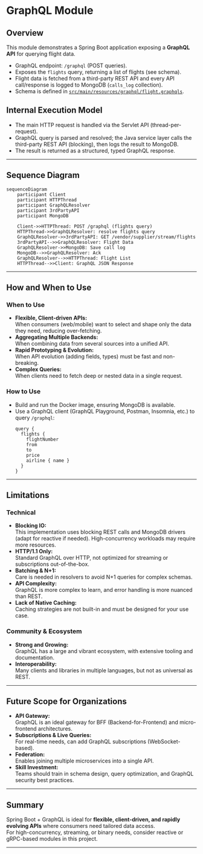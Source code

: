# GraphQL Module

## Overview

This module demonstrates a Spring Boot application exposing a **GraphQL API** for querying flight data.

- GraphQL endpoint: `/graphql` (POST queries).
- Exposes the `flights` query, returning a list of flights (see schema).
- Flight data is fetched from a third-party REST API and every API call/response is logged to MongoDB (`calls_log` collection).
- Schema is defined in [`src/main/resources/graphql/flight.graphqls`](src/main/resources/graphql/flight.graphqls).

## Internal Execution Model

- The main HTTP request is handled via the Servlet API (thread-per-request).
- GraphQL query is parsed and resolved; the Java service layer calls the third-party REST API (blocking), then logs the result to MongoDB.
- The result is returned as a structured, typed GraphQL response.

---

## Sequence Diagram

```mermaid
sequenceDiagram
    participant Client
    participant HTTPThread
    participant GraphQLResolver
    participant 3rdPartyAPI
    participant MongoDB

    Client->>HTTPThread: POST /graphql (flights query)
    HTTPThread->>GraphQLResolver: resolve flights query
    GraphQLResolver->>3rdPartyAPI: GET /vendor/supplier/stream/flights
    3rdPartyAPI-->>GraphQLResolver: Flight Data
    GraphQLResolver->>MongoDB: Save call log
    MongoDB-->>GraphQLResolver: Ack
    GraphQLResolver-->>HTTPThread: Flight List
    HTTPThread-->>Client: GraphQL JSON Response
```

---

## How and When to Use

### When to Use

- **Flexible, Client-driven APIs:**  
  When consumers (web/mobile) want to select and shape only the data they need, reducing over-fetching.
- **Aggregating Multiple Backends:**  
  When combining data from several sources into a unified API.
- **Rapid Prototyping & Evolution:**  
  When API evolution (adding fields, types) must be fast and non-breaking.
- **Complex Queries:**  
  When clients need to fetch deep or nested data in a single request.

### How to Use

- Build and run the Docker image, ensuring MongoDB is available.
- Use a GraphQL client (GraphQL Playground, Postman, Insomnia, etc.) to query `/graphql`:
    ```
    query {
      flights {
        flightNumber
        from
        to
        price
        airline { name }
      }
    }
    ```

---

## Limitations

### Technical

- **Blocking IO:**  
  This implementation uses blocking REST calls and MongoDB drivers (adapt for reactive if needed). High-concurrency workloads may require more resources.
- **HTTP/1.1 Only:**  
  Standard GraphQL over HTTP, not optimized for streaming or subscriptions out-of-the-box.
- **Batching & N+1:**  
  Care is needed in resolvers to avoid N+1 queries for complex schemas.
- **API Complexity:**  
  GraphQL is more complex to learn, and error handling is more nuanced than REST.
- **Lack of Native Caching:**  
  Caching strategies are not built-in and must be designed for your use case.

### Community & Ecosystem

- **Strong and Growing:**  
  GraphQL has a large and vibrant ecosystem, with extensive tooling and documentation.
- **Interoperability:**  
  Many clients and libraries in multiple languages, but not as universal as REST.

---

## Future Scope for Organizations

- **API Gateway:**  
  GraphQL is an ideal gateway for BFF (Backend-for-Frontend) and micro-frontend architectures.
- **Subscriptions & Live Queries:**  
  For real-time needs, can add GraphQL subscriptions (WebSocket-based).
- **Federation:**  
  Enables joining multiple microservices into a single API.
- **Skill Investment:**  
  Teams should train in schema design, query optimization, and GraphQL security best practices.

---

## Summary

Spring Boot + GraphQL is ideal for **flexible, client-driven, and rapidly evolving APIs** where consumers need tailored data access.  
For high-concurrency, streaming, or binary needs, consider reactive or gRPC-based modules in this project.

---